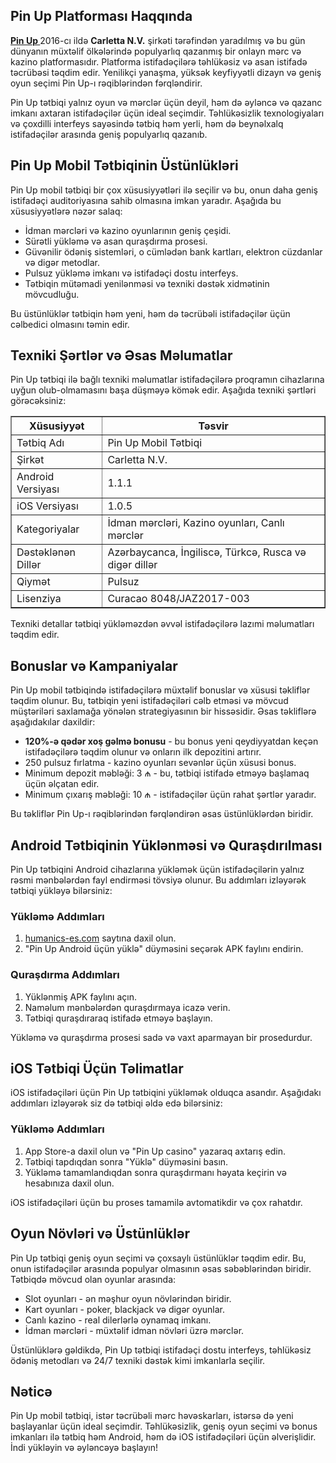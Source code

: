 
  <h2>Pin Up Platforması Haqqında</h2>
    <p><strong><a href="https://humanics-es.com/">Pin Up </a></strong> 2016-cı ildə <strong>Carletta N.V.</strong> şirkəti tərəfindən yaradılmış və bu gün dünyanın müxtəlif ölkələrində populyarlıq qazanmış bir onlayn mərc və kazino platformasıdır. Platforma istifadəçilərə təhlükəsiz və asan istifadə təcrübəsi təqdim edir. Yenilikçi yanaşma, yüksək keyfiyyətli dizayn və geniş oyun seçimi Pin Up-ı rəqiblərindən fərqləndirir.</p>
    <p>Pin Up tətbiqi yalnız oyun və mərclər üçün deyil, həm də əyləncə və qazanc imkanı axtaran istifadəçilər üçün ideal seçimdir. Təhlükəsizlik texnologiyaları və çoxdilli interfeys sayəsində tətbiq həm yerli, həm də beynəlxalq istifadəçilər arasında geniş populyarlıq qazanıb.</p>
    <h2>Pin Up Mobil Tətbiqinin Üstünlükləri</h2>
    <p>Pin Up mobil tətbiqi bir çox xüsusiyyətləri ilə seçilir və bu, onun daha geniş istifadəçi auditoriyasına sahib olmasına imkan yaradır. Aşağıda bu xüsusiyyətlərə nəzər salaq:</p>
    <ul>
        <li>İdman mərcləri və kazino oyunlarının geniş çeşidi.</li>
        <li>Sürətli yükləmə və asan quraşdırma prosesi.</li>
        <li>Güvənilir ödəniş sistemləri, o cümlədən bank kartları, elektron cüzdanlar və digər metodlar.</li>
        <li>Pulsuz yükləmə imkanı və istifadəçi dostu interfeys.</li>
        <li>Tətbiqin mütəmadi yenilənməsi və texniki dəstək xidmətinin mövcudluğu.</li>
    </ul>
    <p>Bu üstünlüklər tətbiqin həm yeni, həm də təcrübəli istifadəçilər üçün cəlbedici olmasını təmin edir.</p>
    <h2>Texniki Şərtlər və Əsas Məlumatlar</h2>
    <p>Pin Up tətbiqi ilə bağlı texniki məlumatlar istifadəçilərə proqramın cihazlarına uyğun olub-olmamasını başa düşməyə kömək edir. Aşağıda texniki şərtləri görəcəksiniz:</p>
    <table border="1">
        <thead>
            <tr>
                <th>Xüsusiyyət</th>
                <th>Təsvir</th>
            </tr>
        </thead>
        <tbody>
            <tr>
                <td>Tətbiq Adı</td>
                <td>Pin Up Mobil Tətbiqi</td>
            </tr>
            <tr>
                <td>Şirkət</td>
                <td>Carletta N.V.</td>
            </tr>
            <tr>
                <td>Android Versiyası</td>
                <td>1.1.1</td>
            </tr>
            <tr>
                <td>iOS Versiyası</td>
                <td>1.0.5</td>
            </tr>
            <tr>
                <td>Kategoriyalar</td>
                <td>İdman mərcləri, Kazino oyunları, Canlı mərclər</td>
            </tr>
            <tr>
                <td>Dəstəklənən Dillər</td>
                <td>Azərbaycanca, İngiliscə, Türkcə, Rusca və digər dillər</td>
            </tr>
            <tr>
                <td>Qiymət</td>
                <td>Pulsuz</td>
            </tr>
            <tr>
                <td>Lisenziya</td>
                <td>Curacao 8048/JAZ2017-003</td>
            </tr>
        </tbody>
    </table>
    <p>Texniki detallar tətbiqi yükləməzdən əvvəl istifadəçilərə lazımi məlumatları təqdim edir.</p>
    <h2>Bonuslar və Kampaniyalar</h2>
    <p>Pin Up mobil tətbiqində istifadəçilərə müxtəlif bonuslar və xüsusi təkliflər təqdim olunur. Bu, tətbiqin yeni istifadəçiləri cəlb etməsi və mövcud müştəriləri saxlamağa yönələn strategiyasının bir hissəsidir. Əsas təkliflərə aşağıdakılar daxildir:</p>
    <ul>
        <li><strong>120%-ə qədər xoş gəlmə bonusu</strong> - bu bonus yeni qeydiyyatdan keçən istifadəçilərə təqdim olunur və onların ilk depozitini artırır.</li>
        <li>250 pulsuz fırlatma - kazino oyunları sevənlər üçün xüsusi bonus.</li>
        <li>Minimum depozit məbləği: 3 ₼ - bu, tətbiqi istifadə etməyə başlamaq üçün əlçatan edir.</li>
        <li>Minimum çıxarış məbləği: 10 ₼ - istifadəçilər üçün rahat şərtlər yaradır.</li>
    </ul>
    <p>Bu təkliflər Pin Up-ı rəqiblərindən fərqləndirən əsas üstünlüklərdən biridir.</p>
    <h2>Android Tətbiqinin Yüklənməsi və Quraşdırılması</h2>
    <p>Pin Up tətbiqini Android cihazlarına yükləmək üçün istifadəçilərin yalnız rəsmi mənbələrdən fayl endirməsi tövsiyə olunur. Bu addımları izləyərək tətbiqi yükləyə bilərsiniz:</p>
    <h3>Yükləmə Addımları</h3>
    <ol>
        <li><a href="https://humanics-es.com">humanics-es.com</a> saytına daxil olun.</li>
        <li>"Pin Up Android üçün yüklə" düyməsini seçərək APK faylını endirin.</li>
    </ol>
    <h3>Quraşdırma Addımları</h3>
    <ol>
        <li>Yüklənmiş APK faylını açın.</li>
        <li>Naməlum mənbələrdən quraşdırmaya icazə verin.</li>
        <li>Tətbiqi quraşdıraraq istifadə etməyə başlayın.</li>
    </ol>
    <p>Yükləmə və quraşdırma prosesi sadə və vaxt aparmayan bir prosedurdur.</p>
    <h2>iOS Tətbiqi Üçün Təlimatlar</h2>
    <p>iOS istifadəçiləri üçün Pin Up tətbiqini yükləmək olduqca asandır. Aşağıdakı addımları izləyərək siz də tətbiqi əldə edə bilərsiniz:</p>
    <h3>Yükləmə Addımları</h3>
    <ol>
        <li>App Store-a daxil olun və "Pin Up casino" yazaraq axtarış edin.</li>
        <li>Tətbiqi tapdıqdan sonra "Yüklə" düyməsini basın.</li>
        <li>Yükləmə tamamlandıqdan sonra quraşdırmanı həyata keçirin və hesabınıza daxil olun.</li>
    </ol>
    <p>iOS istifadəçiləri üçün bu proses tamamilə avtomatikdir və çox rahatdır.</p>
    <h2>Oyun Növləri və Üstünlüklər</h2>
    <p>Pin Up tətbiqi geniş oyun seçimi və çoxsaylı üstünlüklər təqdim edir. Bu, onun istifadəçilər arasında populyar olmasının əsas səbəblərindən biridir. Tətbiqdə mövcud olan oyunlar arasında:</p>
    <ul>
        <li>Slot oyunları - ən məşhur oyun növlərindən biridir.</li>
        <li>Kart oyunları - poker, blackjack və digər oyunlar.</li>
        <li>Canlı kazino - real dilerlərlə oynamaq imkanı.</li>
        <li>İdman mərcləri - müxtəlif idman növləri üzrə mərclər.</li>
    </ul>
    <p>Üstünlüklərə gəldikdə, Pin Up tətbiqi istifadəçi dostu interfeys, təhlükəsiz ödəniş metodları və 24/7 texniki dəstək kimi imkanlarla seçilir.</p>
    <h2>Nəticə</h2>
    <p>Pin Up mobil tətbiqi, istər təcrübəli mərc həvəskarları, istərsə də yeni başlayanlar üçün ideal seçimdir. Təhlükəsizlik, geniş oyun seçimi və bonus imkanları ilə tətbiq həm Android, həm də iOS istifadəçiləri üçün əlverişlidir. İndi yükləyin və əyləncəyə başlayın!</p>
